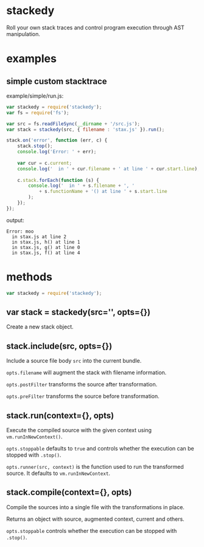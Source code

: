 stackedy
========

Roll your own stack traces and control program execution through AST
manipulation.

examples
========

simple custom stacktrace
------------------------

example/simple/run.js:

````javascript
var stackedy = require('stackedy');
var fs = require('fs');

var src = fs.readFileSync(__dirname + '/src.js');
var stack = stackedy(src, { filename : 'stax.js' }).run();

stack.on('error', function (err, c) {
    stack.stop();
    console.log('Error: ' + err);
    
    var cur = c.current;
    console.log('  in ' + cur.filename + ' at line ' + cur.start.line);
    
    c.stack.forEach(function (s) {
        console.log('  in ' + s.filename + ', '
            + s.functionName + '() at line ' + s.start.line
        );
    });
});
````

output:

    Error: moo
      in stax.js at line 2
      in stax.js, h() at line 1
      in stax.js, g() at line 0
      in stax.js, f() at line 4

methods
=======

````javascript
var stackedy = require('stackedy');
````

var stack = stackedy(src='', opts={})
-------------------------------------

Create a new stack object.

stack.include(src, opts={})
---------------------------

Include a source file body `src` into the current bundle.

`opts.filename` will augment the stack with filename information.

`opts.postFilter` transforms the source after transformation.

`opts.preFilter` transforms the source before transformation.

stack.run(context={}, opts)
---------------------------

Execute the compiled source with the given context using `vm.runInNewContext()`.

`opts.stoppable` defaults to `true` and controls whether the execution can be
stopped with `.stop()`.

`opts.runner(src, context)` is the function used to run the transformed source.
It defaults to `vm.runInNewContext`.

stack.compile(context={}, opts)
-------------------------------

Compile the sources into a single file with the transformations in place.

Returns an object with source, augmented context, current and others.

`opts.stoppable` controls whether the execution can be stopped with `.stop()`.
